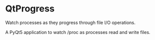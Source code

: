 # QtProgress
Watch processes as they progress through file I/O operations.

A PyQt5 application to watch /proc as processes read and write files.

